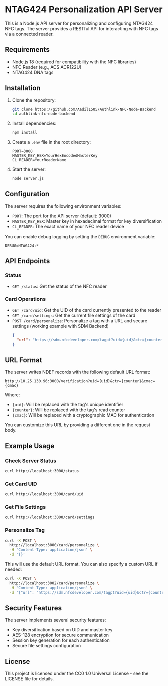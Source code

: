 # NTAG424 Personalization API Server

This is a Node.js API server for personalizing and configuring NTAG424 NFC tags. The server provides a RESTful API for interacting with NFC tags via a connected reader.

## Requirements

- Node.js 18 (required for compatibility with the NFC libraries)
- NFC Reader (e.g., ACS ACR122U)
- NTAG424 DNA tags

## Installation

1. Clone the repository:
   ```bash
   git clone https://github.com/Aadil1505/Authlink-NFC-Node-Backend
   cd authlink-nfc-node-backend
   ```

2. Install dependencies:
   ```bash
   npm install
   ```

3. Create a `.env` file in the root directory:
   ```
   PORT=3000
   MASTER_KEY_HEX=YourHexEncodedMasterKey
   CL_READER=YourReaderName
   ```

4. Start the server:
   ```bash
   node server.js
   ```

## Configuration

The server requires the following environment variables:

- `PORT`: The port for the API server (default: 3000)
- `MASTER_KEY_HEX`: Master key in hexadecimal format for key diversification
- `CL_READER`: The exact name of your NFC reader device

You can enable debug logging by setting the `DEBUG` environment variable:
```
DEBUG=NTAG424:*
```

## API Endpoints

### Status

- `GET /status`: Get the status of the NFC reader

### Card Operations

- `GET /card/uid`: Get the UID of the card currently presented to the reader
- `GET /card/settings`: Get the current file settings of the card
- `POST /card/personalize`: Personalize a tag with a URL and secure settings (working example with SDM Backend)
  ```json
  {
    "url": "https://sdm.nfcdeveloper.com/tagpt?uid={uid}&ctr={counter}&cmac={cmac}"
  }
  ```

## URL Format

The server writes NDEF records with the following default URL format:

```
http://10.25.130.96:3000/verification?uid={uid}&ctr={counter}&cmac={cmac}
```

Where:
- `{uid}`: Will be replaced with the tag's unique identifier
- `{counter}`: Will be replaced with the tag's read counter
- `{cmac}`: Will be replaced with a cryptographic MAC for authentication

You can customize this URL by providing a different one in the request body.

## Example Usage

### Check Server Status

```bash
curl http://localhost:3000/status
```

### Get Card UID

```bash
curl http://localhost:3000/card/uid
```

### Get File Settings

```bash
curl http://localhost:3000/card/settings
```

### Personalize Tag

```bash
curl -X POST \
  http://localhost:3000/card/personalize \
  -H 'Content-Type: application/json' \
  -d '{}'
```

This will use the default URL format. You can also specify a custom URL if needed:

```bash
curl -X POST \
  http://localhost:3002/card/personalize \
  -H 'Content-Type: application/json' \
  -d '{"url": "https://sdm.nfcdeveloper.com/tagpt?uid={uid}&ctr={counter}&cmac={cmac}"}'
```

## Security Features

The server implements several security features:

- Key diversification based on UID and master key
- AES-128 encryption for secure communication
- Session key generation for each authentication
- Secure file settings configuration

## License

This project is licensed under the CC0 1.0 Universal License - see the LICENSE file for details.